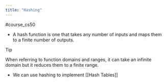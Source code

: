 ```yaml
---
title: "Hashing"
---
```

#course_cs50 

- A hash function is one that takes any number of inputs and maps them to a finite number of outputs.

> [!tip]
> When referring to function domains and ranges, it can take an infinite domain but it reduces them to a finite range.

- We can use hashing to implement [[Hash Tables]]
